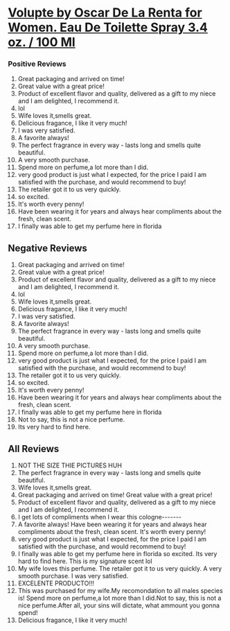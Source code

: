 # [Volupte by Oscar De La Renta for Women. Eau De Toilette Spray 3.4 oz. / 100 Ml](https://products.checkmycream.com/products/Volupte-by-Oscar-De-La-Renta-for-Women.-Eau-De-Toilette-Spray-3.4-oz.-100-Ml.html)

### Positive Reviews

<ol>
      <li>Great packaging and arrived on time!</li>
      <li>Great value with a great price!</li>
      <li>Product of excellent flavor and quality, delivered as a gift to my niece and I am delighted, I recommend it.</li>
      <li>lol</li>
      <li>Wife loves it,smells great.</li>
      <li>Delicious fragance, I like it very much!</li>
      <li>I was very satisfied.</li>
      <li>A favorite always!  </li>
      <li>The perfect fragrance in every way - lasts long and smells quite beautiful.</li>
      <li>A very smooth purchase.  </li>
      <li>Spend more on perfume,a lot more than I did.</li>
      <li>very good product is just what I expected, for the price I paid I am satisfied with the purchase, and would recommend to buy!</li>
      <li>The retailer got it to us very quickly.  </li>
      <li>so excited.</li>
      <li>It&#x27;s worth every penny!</li>
      <li>Have been wearing it for years and always hear compliments about the fresh, clean scent.  </li>
      <li>I finally was able to get my perfume here in florida</li>
</ol>


<h2>Negative Reviews</h2>
<ol>
<li> Great packaging and arrived on time!</li>
<li> Great value with a great price!</li>
<li> Product of excellent flavor and quality, delivered as a gift to my niece and I am delighted, I recommend it.</li>
<li> lol</li>
<li> Wife loves it,smells great.</li>
<li> Delicious fragance, I like it very much!</li>
<li> I was very satisfied.</li>
<li> A favorite always!  </li>
<li> The perfect fragrance in every way - lasts long and smells quite beautiful.</li>
<li> A very smooth purchase.  </li>
<li> Spend more on perfume,a lot more than I did.</li>
<li> very good product is just what I expected, for the price I paid I am satisfied with the purchase, and would recommend to buy!</li>
<li> The retailer got it to us very quickly.  </li>
<li> so excited.</li>
<li> It&#x27;s worth every penny!</li>
<li> Have been wearing it for years and always hear compliments about the fresh, clean scent.  </li>
<li> I finally was able to get my perfume here in florida</li>
<li> Not to say, this is not a nice perfume.</li>
<li> Its very hard to find here.</li>
</ol>

<h2>All Reviews</h2>

<ol>
    <li> NOT THE SIZE THIE PICTURES HUH</li>
    <li> The perfect fragrance in every way - lasts long and smells quite beautiful.</li>
    <li> Wife loves it,smells great.</li>
    <li> Great packaging and arrived on time! Great value with a great price!</li>
    <li> Product of excellent flavor and quality, delivered as a gift to my niece and I am delighted, I recommend it.</li>
    <li> I get lots of compliments when I wear this cologne-------</li>
    <li> A favorite always!  Have been wearing it for years and always hear compliments about the fresh, clean scent.  It&#x27;s worth every penny!</li>
    <li> very good product is just what I expected, for the price I paid I am satisfied with the purchase, and would recommend to buy!</li>
    <li> I finally was able to get my perfume here in florida so excited. Its very hard to find here. This is my signature scent lol</li>
    <li> My wife loves this perfume.  The retailer got it to us very quickly.  A very smooth purchase.  I was very satisfied.</li>
    <li> EXCELENTE PRODUCTO!!!</li>
    <li> This was purchased for my wife.My recomondation to all males species is! Spend more on perfume,a lot more than I did.Not to say, this is not a nice perfume.After all, your sins will dictate, what ammount you gonna spend!</li>
    <li> Delicious fragance, I like it very much!</li>
</ol>




